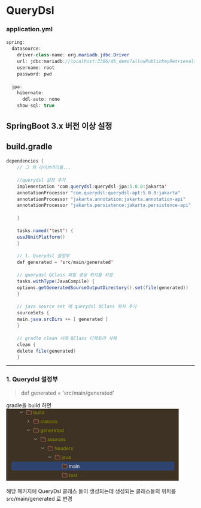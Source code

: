 # QueryDsl

### application.yml
```java
spring:
  datasource:
    driver-class-name: org.mariadb.jdbc.Driver
    url: jdbc:mariadb://localhost:3306/db_demo?allowPublicKeyRetrieval=true&useSSL=false
    username: root
    password: pwd

  jpa:
    hibernate:
      ddl-auto: none
    show-sql: true
```

## SpringBoot 3.x 버전 이상 설정

##  build.gradle
```java
dependencies {
    // 그 외 라이브러리들...

    //querydsl 설정 추가
    implementation 'com.querydsl:querydsl-jpa:5.0.0:jakarta'
    annotationProcessor "com.querydsl:querydsl-apt:5.0.0:jakarta"
    annotationProcessor "jakarta.annotation:jakarta.annotation-api"
    annotationProcessor "jakarta.persistence:jakarta.persistence-api"
    
    }

    tasks.named('test') {
    useJUnitPlatform()
    }

    // 1. Querydsl 설정부
    def generated = 'src/main/generated'

    // querydsl QClass 파일 생성 위치를 지정
    tasks.withType(JavaCompile) {
    options.getGeneratedSourceOutputDirectory().set(file(generated))
    }

    // java source set 에 querydsl QClass 위치 추가
    sourceSets {
    main.java.srcDirs += [ generated ]
    }

    // gradle clean 시에 QClass 디렉토리 삭제
    clean {
    delete file(generated)
    }
```
---

### 1. Querydsl 설정부 
>def generated = 'src/main/generated'

gradle을 build 하면
![img.png](img.png)

해당 패키지에 QueryDsl 클래스 들이 생성되는데 생성되는 클래스들의 위치를 src/main/generated 로 변경